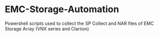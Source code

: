 # EMC-Storage-Automation
Powershell scripts used to collect the SP Collect and NAR files of EMC Storage Array (VNX series and Clariion)
